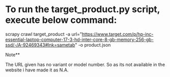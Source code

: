 # To run the target_product.py script, execute below command:

scrapy crawl target_product -a url="https://www.target.com/p/hp-inc-essential-laptop-computer-17-3-hd-inter-core-8-gb-memory-256-gb-ssd/-/A-92469343#lnk=sametab" -o product.json


Note**

The URL given has no variant or model number. So as its not available in the website i have made it as N.A.
